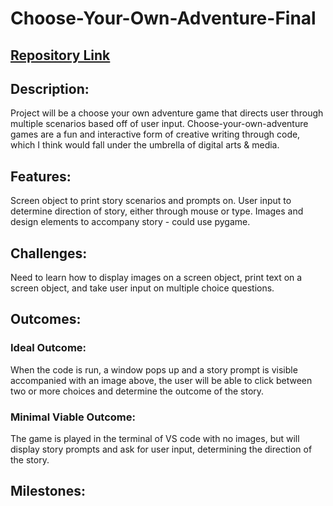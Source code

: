 # Choose-Your-Own-Adventure-Final
## [Repository Link](https://github.com/KDSchool13/PFDA-FINAL.git)
## Description:
Project will be a choose your own adventure game that directs user through multiple scenarios based off of user input. 
Choose-your-own-adventure games are a fun and interactive form of creative writing through code, which I think would fall under the umbrella of digital arts & media.
## Features:
Screen object to print story scenarios and prompts on.
User input to determine direction of story, either through mouse or type. 
Images and design elements to accompany story - could use pygame. 
## Challenges:
Need to learn how to display images on a screen object, print text on a screen object, and take user input on multiple choice questions. 
## Outcomes: 
### Ideal Outcome:
When the code is run, a window pops up and a story prompt is visible accompanied with an image above, 
the user will be able to click between two or more choices and determine the outcome of the story.
### Minimal Viable Outcome: 
The game is played in the terminal of VS code with no images, but will display story prompts and ask for user input, determining the direction of the story. 
## Milestones:
